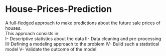 # House-Prices-Prediction
 A full-fledged approach to make predictions about the future sale prices of houses.
<br>
This approach consists in:
<br>
I-  Descriptive statistics about the data
II- Data cleaning and pre-processing
III-Defining a modeling approach to the problem
IV- Build such a statistical model
V-  Validate the outcome of the model
